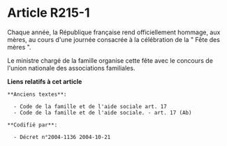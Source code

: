 # Article R215-1

Chaque année, la République française rend officiellement hommage, aux mères, au cours d'une journée consacrée à la
célébration de la " Fête des mères ".

Le ministre chargé de la famille organise cette fête avec le concours de l'union nationale des associations familiales.

**Liens relatifs à cet article**

	**Anciens textes**:

	  - Code de la famille et de l'aide sociale art. 17
	  - Code de la famille et de l'aide sociale. - art. 17 (Ab)

	**Codifié par**:

	  - Décret n°2004-1136 2004-10-21
